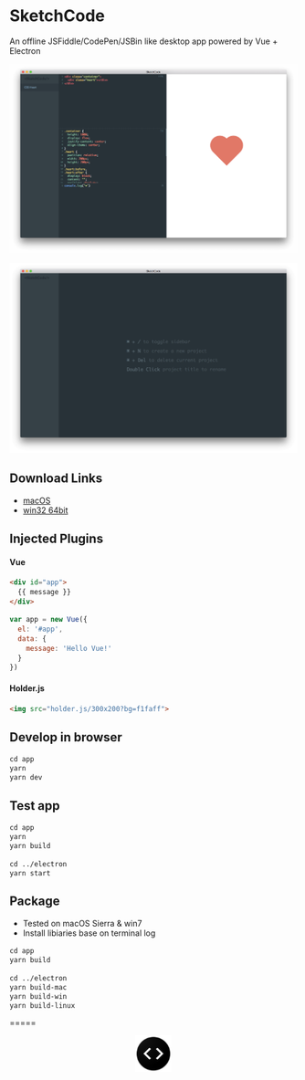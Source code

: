 # SketchCode

An offline JSFiddle/CodePen/JSBin like desktop app powered by Vue + Electron

![demo](./presskit/demo.png)

![start screen](./presskit/start.png)

## Download Links

- [macOS](https://github.com/keiww/SketchCode/releases/download/v1.0.2/SketchCode-darwin-x64.zip)
- [win32 64bit](https://github.com/keiww/SketchCode/releases/download/v1.0.2/SketchCode-win32-64bit.zip)

## Injected Plugins

#### Vue

```html
<div id="app">
  {{ message }}
</div>
```

```javascript
var app = new Vue({
  el: '#app',
  data: {
    message: 'Hello Vue!'
  }
})
```

#### Holder.js

```html
<img src="holder.js/300x200?bg=f1faff">
```

## Develop in browser

```
cd app
yarn
yarn dev
```

## Test app

```
cd app
yarn
yarn build

cd ../electron
yarn start
```

## Package

- Tested on macOS Sierra & win7
- Install libiaries base on terminal log

```
cd app
yarn build

cd ../electron
yarn build-mac
yarn build-win
yarn build-linux
```

=====

<p align="center"><img src="./presskit/icon.png"></p>
